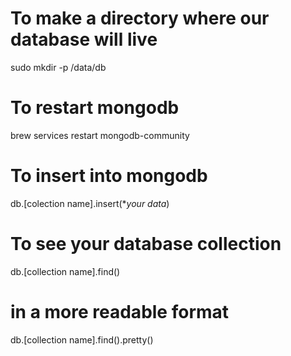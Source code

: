 # To make a directory where our database will live

sudo mkdir -p /data/db

# To restart mongodb

brew services restart mongodb-community

# To insert into mongodb

db.[colection name].insert(\*_your data_)

# To see your database collection

db.[collection name].find()

# in a more readable format

db.[collection name].find().pretty()
